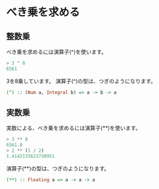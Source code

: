 べき乗を求める
==============

整数乗
------

べき乗を求めるには演算子(^)を使います。

```haskell
> 3 ^ 8
6561
```

3を8乗しています。
演算子(^)の型は、つぎのようになります。

```haskell
(^) :: (Num a, Integral b) => a -> b -> a
```

実数乗
------

実数による、べき乗を求めるには演算子(\*\*)を使います。

```haskell
> 3 ** 8
6561.0
> 2 ** (1 / 2)
1.4142135623730951
```

演算子(\*\*)の型は、つぎのようになります。

```haskell
(**) :: Floating a => a -> a -> a
```
